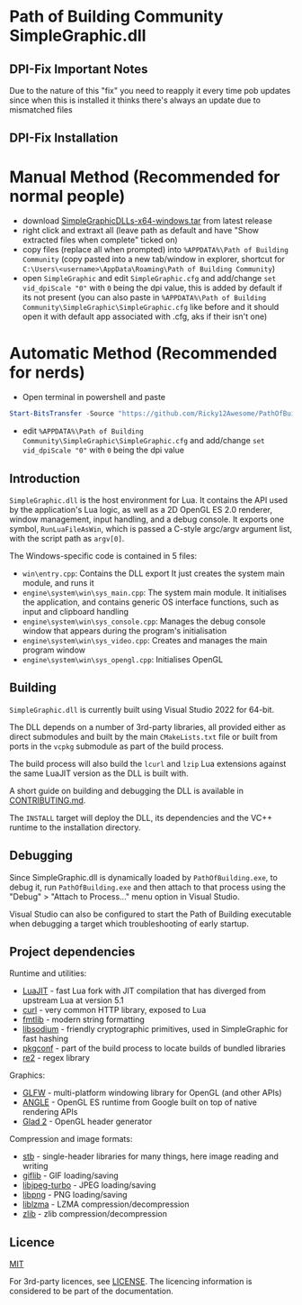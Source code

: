 # Path of Building Community SimpleGraphic.dll

## DPI-Fix Important Notes
Due to the nature of this "fix" you need to reapply it every time pob updates since when this is installed it thinks there's always an update due to mismatched files

## DPI-Fix Installation
# Manual Method (Recommended for normal people)
- download [SimpleGraphicDLLs-x64-windows.tar](https://github.com/Ricky12Awesome/PathOfBuilding-SimpleGraphic/releases/latest/download/SimpleGraphicDLLs-x64-windows.tar) from latest release
- right click and extraxt all (leave path as default and have "Show extracted files when complete" ticked on)
- copy files (replace all when prompted) into `%APPDATA%\Path of Building Community` (copy pasted into a new tab/window in explorer, shortcut for `C:\Users\<username>\AppData\Roaming\Path of Building Community`)
- open `SimpleGraphic` and edit `SimpleGraphic.cfg` and add/change `set vid_dpiScale "0"` with `0` being the dpi value, this is added by default if its not present (you can also paste in `%APPDATA%\Path of Building Community\SimpleGraphic\SimpleGraphic.cfg` like before and it should open it with default app associated with .cfg, aks if their isn't one)

# Automatic Method (Recommended for nerds)
- Open terminal in powershell and paste
```powershell
Start-BitsTransfer -Source "https://github.com/Ricky12Awesome/PathOfBuilding-SimpleGraphic/releases/latest/download/SimpleGraphicDLLs-x64-windows.tar" -Destination "$env:APPDATA\Path of Building Community\SimpleGraphicDLLs-x64-windows.tar"; tar -xkf "$env:APPDATA\Path of Building Community\SimpleGraphicDLLs-x64-windows.tar" -C "$env:APPDATA\Path of Building Community"; Invoke-Item "$env:APPDATA\Path of Building Community\SimpleGraphic\SimpleGraphic.cfg"
```
- edit `%APPDATA%\Path of Building Community\SimpleGraphic\SimpleGraphic.cfg` and add/change `set vid_dpiScale "0"` with `0` being the dpi value


## Introduction

`SimpleGraphic.dll` is the host environment for Lua.
It contains the API used by the application's Lua logic, as well as a
2D OpenGL ES 2.0 renderer, window management, input handling, and a
debug console.
It exports one symbol, `RunLuaFileAsWin`, which is passed a
C-style argc/argv argument list, with the script path as `argv[0]`.

The Windows-specific code is contained in 5 files:
- `win\entry.cpp`: Contains the DLL export
It just creates the system main module, and runs it
- `engine\system\win\sys_main.cpp`: The system main module.
It initialises the application, and contains generic OS interface functions,
such as input and clipboard handling
- `engine\system\win\sys_console.cpp`: Manages the debug console window that
appears during the program's initialisation
- `engine\system\win\sys_video.cpp`: Creates and manages the main program window
- `engine\system\win\sys_opengl.cpp`: Initialises OpenGL

## Building

`SimpleGraphic.dll` is currently built using Visual Studio 2022 for 64-bit.

The DLL depends on a number of 3rd-party libraries, all provided either as
direct submodules and built by the main `CMakeLists.txt` file or built from
ports in the `vcpkg` submodule as part of the build process.

The build process will also build the `lcurl` and `lzip` Lua extensions
against the same LuaJIT version as the DLL is built with.

A short guide on building and debugging the DLL is available in
[CONTRIBUTING.md](CONTRIBUTING.md).

The `INSTALL` target will deploy the DLL, its dependencies and the VC++
runtime to the installation directory.

## Debugging

Since SimpleGraphic.dll is dynamically loaded by `PathOfBuilding.exe`,
to debug it, run `PathOfBuilding.exe` and then attach to that process using the
"Debug" > "Attach to Process..." menu option in Visual Studio.

Visual Studio can also be configured to start the Path of Building executable
when debugging a target which troubleshooting of early startup.

## Project dependencies

Runtime and utilities:
* [LuaJIT](https://github.com/LuaJIT/LuaJIT) - fast Lua fork with JIT compilation that has diverged from upstream Lua at version 5.1
* [curl](https://curl.se/) - very common HTTP library, exposed to Lua
* [fmtlib](https://fmt.dev/) - modern string formatting
* [libsodium](https://doc.libsodium.org/) - friendly cryptographic primitives, used in SimpleGraphic for fast hashing
* [pkgconf](http://pkgconf.org/) - part of the build process to locate builds of bundled libraries
* [re2](https://github.com/google/re2) - regex library

Graphics:
* [GLFW](https://www.glfw.org/) - multi-platform windowing library for OpenGL (and other APIs)
* [ANGLE](https://github.com/google/angle) - OpenGL ES runtime from Google built on top of native rendering APIs
* [Glad 2](https://gen.glad.sh/) - OpenGL header generator

Compression and image formats:
* [stb](https://github.com/nothings/stb) - single-header libraries for many things, here image reading and writing
* [giflib](https://sourceforge.net/projects/giflib/) - GIF loading/saving
* [libjpeg-turbo](https://libjpeg-turbo.org/) - JPEG loading/saving
* [libpng](http://www.libpng.org/pub/png/libpng.html) - PNG loading/saving
* [liblzma](https://tukaani.org/xz/) - LZMA compression/decompression
* [zlib](https://www.zlib.net/) - zlib compression/decompression

## Licence

[MIT](https://opensource.org/licenses/MIT)

For 3rd-party licences, see [LICENSE](LICENSE).
The licencing information is considered to be part of the documentation.
